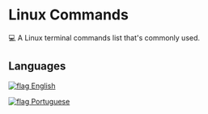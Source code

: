 # Linux Commands

:computer:      A Linux terminal commands list that's commonly used.


## Languages

[ ![flag][en-us-flag] English ][english]  

[ ![flag][pt-br-flag] Portuguese ][portuguese]



[english]: https://github.com/hemilioaraujo/Linux-Commands/blob/master/en-us.md
"String representation"

[portuguese]: https://github.com/hemilioaraujo/Linux-Commands/blob/master/pt-br.md
"String representation"

[en-us-flag]: https://github.com/hemilioaraujo/Linux-Commands/blob/master/img/flags/United-States-of-America.png?raw=true
"String representation"

[pt-br-flag]: https://github.com/hemilioaraujo/Linux-Commands/blob/master/img/flags/Brazil.png?raw=true
"String representation"



